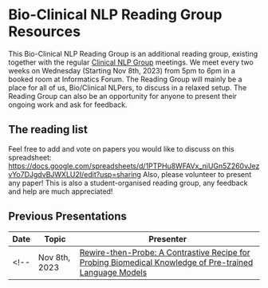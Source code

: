 # Bio-Clinical NLP Reading Group Resources

This Bio-Clinical NLP Reading Group is an additional reading group, existing together with the regular [Clinical NLP Group](https://www.ed.ac.uk/usher/clinical-natural-language-processing) meetings.
We meet every two weeks on Wednesday (Starting Nov 8th, 2023) from 5pm to 6pm in a booked room at Informatics Forum.
The Reading Group will mainly be a place for all of us, Bio/Clinical NLPers, to discuss in a relaxed setup.
The Reading Group can also be an opportunity for anyone to present their ongoing work and ask for feedback.

## The reading list

Feel free to add and vote on papers you would like to discuss on this spreadsheet:
https://docs.google.com/spreadsheets/d/1PTPHu8WFAVx_niUGn5Z260vJezvYo7DJgdvBJWXLU2I/edit?usp=sharing
Also, please volunteer to present any paper! This is also a student-organised reading group, any feedback and help are much appreciated!

## Previous Presentations

| Date | Topic | Presenter |
| ---- | ----- | --------- |
<!-- | Nov 8th, 2023 | [Rewire-then-Probe: A Contrastive Recipe for Probing Biomedical Knowledge of Pre-trained Language Models](https://github.com/EdinburghClinicalNLP/reading_group/blob/main/presentations/20231108_AG_MedLAMA.md) | Aryo Gema | -->
